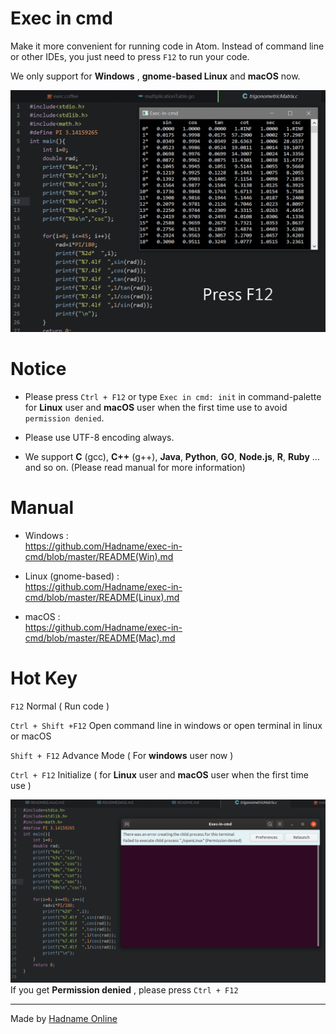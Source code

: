 # Exec in cmd

Make it more convenient for running code in Atom. Instead of command line or other IDEs, you just need to press `F12` to run your code.

We only support for __Windows__ , __gnome-based Linux__ and __macOS__ now.

![preview](https://raw.githubusercontent.com/Hadname/exec-in-cmd/master/Screenshot.png)

# Notice
+ Please press `Ctrl + F12` or type `Exec in cmd: init` in command-palette for __Linux__ user and __macOS__ user when the first time use to avoid `permission denied`.

+ Please use UTF-8 encoding always.

+ We support __C__ (gcc), __C++__ (g++), __Java__, __Python__, __GO__, __Node.js__, __R__, __Ruby__ ... and so on. (Please read manual for more information)


# Manual
+ Windows : <br>https://github.com/Hadname/exec-in-cmd/blob/master/README(Win).md

+ Linux (gnome-based) : <br>https://github.com/Hadname/exec-in-cmd/blob/master/README(Linux).md

+ macOS : <br>https://github.com/Hadname/exec-in-cmd/blob/master/README(Mac).md

# Hot Key
`F12` Normal ( Run code )

`Ctrl + Shift +F12` Open command line in windows or open terminal in linux or macOS

`Shift + F12` Advance Mode ( For __windows__ user now )

`Ctrl + F12` Initialize ( for __Linux__ user and __macOS__ user when the first time use )

![permission_denied](https://raw.githubusercontent.com/Hadname/exec-in-cmd/master/Screenshot_linux_permission.png)
If you get __Permission denied__ , please press `Ctrl + F12`

----

Made by [Hadname Online](https://had.name)
